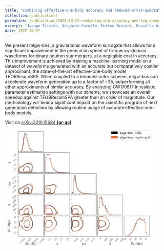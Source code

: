 ```yaml
---
title: "Combining effective-one-body accuracy and reduced-order-quadrature speed for binary neutron star merger parameter estimation with machine learning"
collection: publications
permalink: /publication/2022-10-27-combining-eob-accuracy-and-roq-speed
excerpt: 'Jacopo Tissino, Gregorio Carullo, Matteo Breschi, Rossella Gamba, Stefano Schmidt, Sebastiano Bernuzzi'
date: 2022-10-27
---
```


We present mlgw-bns, a gravitational waveform surrogate that allows for a significant improvement in the generation speed of frequency-domain waveforms for binary neutron star mergers, at a negligible cost in accuracy. This improvement is achieved by training a machine-learning model on a dataset of waveforms generated with an accurate but comparatively costlier approximant: the state-of-the-art effective-one-body model TEOBResumSPA. When coupled to a reduced-order scheme, mlgw-bns can accelerate waveform generation up to a factor of ~35, outperforming all other approximants of similar accuracy. By analyzing GW170817 in realistic parameter estimation settings with our scheme, we showcase an overall speedup against TEOBResumSPA greater than an order of magnitude. Our methodology will bear a significant impact on the scientific program of next generation detectors by allowing routine usage of accurate effective-one-body models.

Visit on [arXiv:2210.15684 **[gr-qc]**](https://arxiv.org/abs/2210.15684)

![Figure](/images/publications/2022-10-27-combining-eob-accuracy-and-roq-speed.png)
